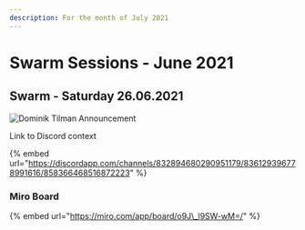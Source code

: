 ```yaml
---
description: For the month of July 2021
---
```


# Swarm Sessions - June 2021

## Swarm - Saturday 26.06.2021

![Dominik Tilman Announcement](https://user-images.githubusercontent.com/25156451/123558802-199e4f80-d790-11eb-8ef2-aa1913ae93c6.png)

Link to Discord context

{% embed url="https://discordapp.com/channels/832894680290951179/836129396778991616/858366468516872223" %}

### Miro Board

{% embed url="https://miro.com/app/board/o9J\_l9SW-wM=/" %}



